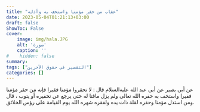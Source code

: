 ```yaml
---
title: "عقاب من حقر مؤمنا واستخف به وأذله"
date: 2023-05-04T01:21:13+03:00
draft: false
ShowToc: False
cover:
    image: img/hala.JPG
    alt: 'صورة'
    caption: ''
#    hidden: false
summary: 
tags: ["التقصير في حقوق الآخرين"]
categories: []
---
```

عن أبي بصير عن أبي عبد الله عليه‌السلام قال : لا تحقروا مؤمنا فقيرا فإنه
من حقر مؤمنا فقيرا واستخف به حقره الله تعالى ولم يزل ماقتا له حتى
يرجع عن تحقيره أو يتوب ، قال ومن استذل مؤمنا وحقره لقلة ذات
يده ولفقره شهره الله يوم القيامة على رؤس الخلائق.

